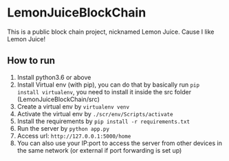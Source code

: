 # LemonJuiceBlockChain
 This is a public block chain project, nicknamed Lemon Juice. Cause I like Lemon Juice!

## How to run
1. Install python3.6 or above
2. Install Virtual env (with pip), you can do that by basically run `pip install virtualenv`,
   you need to install it inside the src folder (LemonJuiceBlockChain/src)
3. Create a virtual env by `virtualenv venv`
4. Activate the virtual env by `./scr/env/Scripts/activate`
5. Install the requirements by `pip install -r requirements.txt`
6. Run the server by `python app.py`
7. Access url: `http://127.0.0.1:5000/home`
8. You can also use your IP:port to access the server from other devices in the same network
   (or external if port forwarding is set up)
